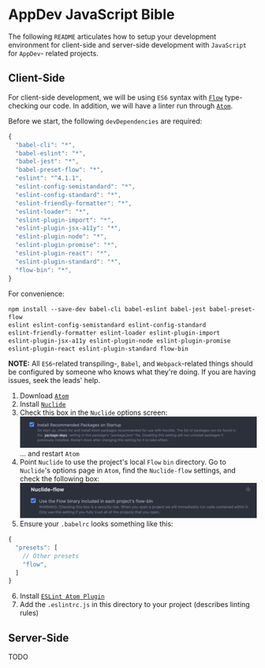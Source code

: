 # AppDev JavaScript Bible

The following `README` articulates how to setup your development environment
for client-side and server-side development with `JavaScript` for `AppDev`-
related projects.

## Client-Side

For client-side development, we will be using `ES6` syntax with
[`Flow`](https://flow.org/) type-checking our code.  In addition, we will have
a linter run through [`Atom`](https://atom.io/).

Before we start, the following `devDependencies` are required:

````javascript
{
  "babel-cli": "*",
  "babel-eslint": "*",
  "babel-jest": "*",
  "babel-preset-flow": "*",
  "eslint": "^4.1.1",
  "eslint-config-semistandard": "*",
  "eslint-config-standard": "*",
  "eslint-friendly-formatter": "*",
  "eslint-loader": "*",
  "eslint-plugin-import": "*",
  "eslint-plugin-jsx-a11y": "*",
  "eslint-plugin-node": "*",
  "eslint-plugin-promise": "*",
  "eslint-plugin-react": "*",
  "eslint-plugin-standard": "*",
  "flow-bin": "*",
}
````

For convenience:

````
npm install --save-dev babel-cli babel-eslint babel-jest babel-preset-flow
eslint eslint-config-semistandard eslint-config-standard
eslint-friendly-formatter eslint-loader eslint-plugin-import
eslint-plugin-jsx-a11y eslint-plugin-node eslint-plugin-promise
eslint-plugin-react eslint-plugin-standard flow-bin
````

**NOTE:** All `ES6`-related transpiling-, `Babel`, and `Webpack`-related things
should be configured by someone who knows what they're doing.  If you are
having issues, seek the leads' help.

1. Download [`Atom`](https://atom.io/)
2. Install [`Nuclide`](https://nuclide.io/)
3. Check this box in the `Nuclide` options screen:
![Install Recommended Packages](img/install-recommended-packages.png)
... and restart `Atom`
4. Point `Nuclide` to use the project's local `Flow` `bin` directory.  Go to
`Nuclide`'s options page in `Atom`, find the `Nuclide-flow` settings, and check
the following box:
![Nuclide Flow](img/nuclide-flow.png)
5. Ensure your `.babelrc` looks something like this:

````javascript
{
  "presets": [
    // Other presets
    "flow",
  ]
}
````

6. Install [`ESLint Atom Plugin`](https://github.com/AtomLinter/linter-eslint)
7. Add the `.eslintrc.js` in this directory to your project (describes linting
rules)

## Server-Side
TODO

